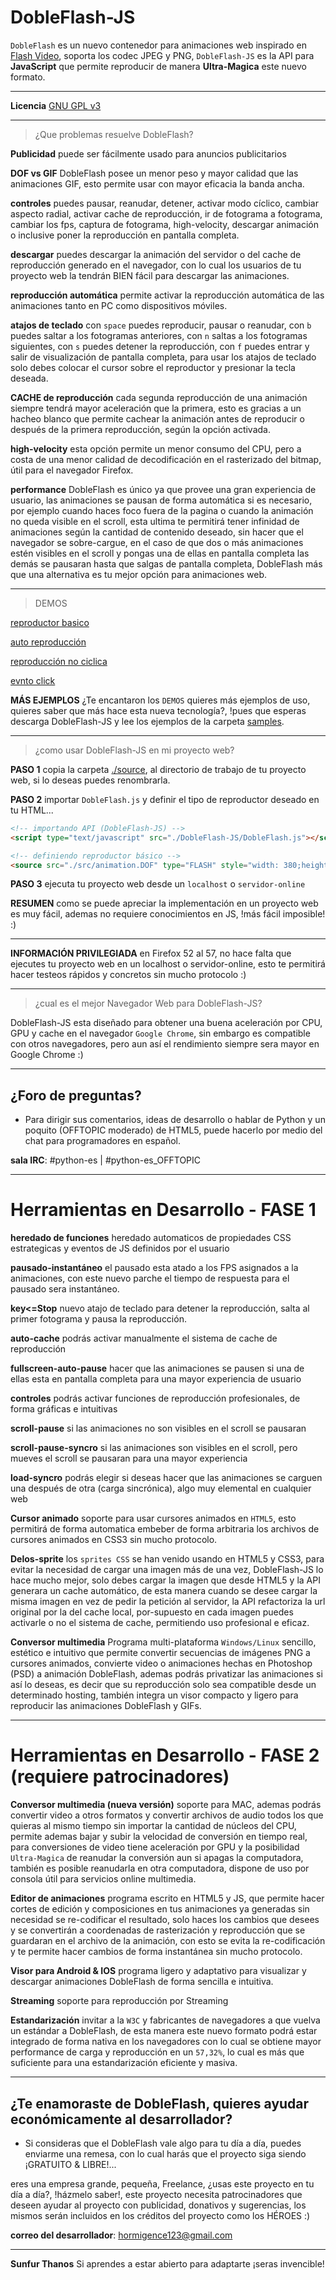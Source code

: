 
DobleFlash-JS
=============

`DobleFlash` es un nuevo contenedor para animaciones web inspirado en [Flash Video](https://es.wikipedia.org/wiki/Flash_Video), soporta los codec JPEG y PNG, `DobleFlash-JS` es la API para **JavaScript** que permite reproducir de manera **Ultra-Magica** este nuevo formato.

---

**Licencia** [GNU GPL v3](http://www.gnu.org/licenses)

---

> ¿Que problemas resuelve DobleFlash?

**Publicidad** puede ser fácilmente usado para anuncios publicitarios

**DOF vs GIF** DobleFlash posee un menor peso y mayor calidad que las animaciones GIF, esto permite usar con mayor eficacia la banda ancha.

**controles** puedes pausar, reanudar, detener, activar modo cíclico, cambiar aspecto radial, activar cache de reproducción, ir de fotograma a fotograma, cambiar los fps, captura de fotograma, high-velocity, descargar animación o inclusive poner la reproducción en pantalla completa.

**descargar** puedes descargar la animación del servidor o del cache de reproducción generado en el navegador, con lo cual los usuarios de tu proyecto web la tendrán BIEN fácil para descargar las animaciones.

**reproducción automática** permite activar la reproducción automática de las animaciones tanto en PC como dispositivos móviles.

**atajos de teclado** con `space` puedes reproducir, pausar o reanudar, con `b` puedes saltar a los fotogramas anteriores, con `n` saltas a los fotogramas siguientes, con `s` puedes detener la reproducción, con `f` puedes entrar y salir de visualización de pantalla completa, para usar los atajos de teclado solo debes colocar el cursor sobre el reproductor y presionar la tecla deseada.

**CACHE de reproducción** cada segunda reproducción de una animación siempre tendrá mayor aceleración que la primera, esto es gracias a un hacheo blanco que permite cachear la animación antes de reproducir o después de la primera reproducción, según la opción activada.

**high-velocity** esta opción permite un menor consumo del CPU, pero a costa de una menor calidad de decodificación en el rasterizado del bitmap, útil para el navegador Firefox.

**performance** DobleFlash es único ya que provee una gran experiencia de usuario, las animaciones se pausan de forma automática si es necesario, por ejemplo cuando haces foco fuera de la pagina o cuando la animación no queda visible en el scroll, esta ultima te permitirá tener infinidad de animaciones según la cantidad de contenido deseado, sin hacer que el navegador se sobre-cargue, en el caso de que dos o más animaciones estén visibles en el scroll y pongas una de ellas en pantalla completa las demás se pausaran hasta que salgas de pantalla completa, DobleFlash más que una alternativa es tu mejor opción para animaciones web.

---

> DEMOS

[reproductor basico](https://sunfurthanos.github.io/DobleFlash-JS/samples/3.%20custom%20FPS.html)

[auto reproducción](https://sunfurthanos.github.io/servidor-demos/samples/2.%20auto-play.html)

[reproducción no ciclica](https://sunfurthanos.github.io/servidor-demos/samples/1.%20basic.html)

[evnto click](https://sunfurthanos.github.io/servidor-demos/samples/4.%20event%20click.html)

**MÁS EJEMPLOS** ¿Te encantaron los `DEMOS` quieres más ejemplos de uso, quieres saber que más hace esta nueva tecnología?, !pues que esperas descarga DobleFlash-JS y lee los ejemplos de la carpeta [samples](samples).

---

> ¿como usar DobleFlash-JS en mi proyecto web?

**PASO 1** copia la carpeta [./source](source), al directorio de trabajo de tu proyecto web, si lo deseas puedes renombrarla.

**PASO 2** importar `DobleFlash.js` y definir el tipo de reproductor deseado en tu HTML...

```html
<!-- importando API (DobleFlash-JS) -->
<script type="text/javascript" src="./DobleFlash-JS/DobleFlash.js"></script>

<!-- definiendo reproductor básico -->
<source src="./src/animation.DOF" type="FLASH" style="width: 380;height: 200">
```

**PASO 3** ejecuta tu proyecto web desde un `localhost` o `servidor-online`

**RESUMEN** como se puede apreciar la implementación en un proyecto web es muy fácil, ademas no requiere conocimientos en JS, !más fácil imposible! :)

---

**INFORMACIÓN PRIVILEGIADA** en Firefox 52 al 57, no hace falta que ejecutes tu proyecto web en un localhost o servidor-online, esto te permitirá hacer testeos rápidos y concretos sin mucho protocolo :)

---

> ¿cual es el mejor Navegador Web para DobleFlash-JS?

DobleFlash-JS esta diseñado para obtener una buena aceleración por CPU, GPU y cache en el navegador `Google Chrome`, sin embargo es compatible con otros navegadores, pero aun así el rendimiento siempre sera mayor en Google Chrome :)

---

## ¿Foro de preguntas?

- Para dirigir sus comentarios, ideas de desarrollo o hablar de Python y un poquito (OFFTOPIC moderado) de HTML5, puede hacerlo por medio del chat para programadores en español.

**sala IRC**: #python-es | #python-es_OFFTOPIC

---

# Herramientas en Desarrollo - **FASE 1**

**heredado de funciones** heredado automaticos de propiedades CSS estrategicas y eventos de JS definidos por el usuario

**pausado-instantáneo** el pausado esta atado a los FPS asignados a la animaciones, con este nuevo parche el tiempo de respuesta para el pausado sera instantáneo.

**key<=Stop** nuevo atajo de teclado para detener la reproducción, salta al primer fotograma y pausa la reproducción.

**auto-cache** podrás activar manualmente el sistema de cache de reproducción

**fullscreen-auto-pause** hacer que las animaciones se pausen si una de ellas esta en pantalla completa para una mayor experiencia de usuario

**controles** podrás activar funciones de reproducción profesionales, de forma gráficas e intuitivas

**scroll-pause** si las animaciones no son visibles en el scroll se pausaran

**scroll-pause-syncro** si las animaciones son visibles en el scroll, pero mueves el scroll se pausaran para una mayor experiencia

**load-syncro** podrás elegir si deseas hacer que las animaciones se carguen una después de otra (carga sincrónica), algo muy elemental en cualquier web

**Cursor animado** soporte para usar cursores animados en `HTML5`, esto permitirá de forma automatica embeber de forma arbitraria los archivos de cursores animados en CSS3 sin mucho protocolo.

**Delos-sprite** los `sprites CSS` se han venido usando en HTML5 y CSS3, para evitar la necesidad de cargar una imagen más de una vez, DobleFlash-JS lo hace mucho mejor, solo debes cargar la imagen que desde HTML5 y la API generara un cache automático, de esta manera cuando se desee cargar la misma imagen en vez de pedir la petición al servidor, la API refactoriza la url original por la del cache local, por-supuesto en cada imagen puedes activarle o no el sistema de cache, permitiendo uso profesional e eficaz.

**Conversor multimedia** Programa multi-plataforma `Windows/Linux` sencillo, estético e intuitivo que permite convertir secuencias de imágenes PNG a cursores animados, convierte video o animaciones hechas en Photoshop (PSD) a animación DobleFlash, ademas podrás privatizar las animaciones si así lo deseas, es decir que su reproducción solo sea compatible desde un determinado hosting, también integra un visor compacto y ligero para reproducir las animaciones DobleFlash y GIFs.

---

# Herramientas en Desarrollo - **FASE 2 (requiere patrocinadores)**

**Conversor multimedia (nueva versión)** soporte para MAC, ademas podrás convertir video a otros formatos y convertir archivos de audio todos los que quieras al mismo tiempo sin importar la cantidad de núcleos del CPU, permite ademas bajar y subir la velocidad de conversión en tiempo real, para conversiones de video tiene aceleración por GPU y la posibilidad `Ultra-Magica` de reanudar la conversión aun si apagas la computadora, también es posible reanudarla en otra computadora, dispone de uso por consola útil para servicios online multimedia.

**Editor de animaciones** programa escrito en HTML5 y JS, que permite hacer cortes de edición y composiciones en tus animaciones ya generadas sin necesidad se re-codificar el resultado, solo haces los cambios que desees y se convertirán a coordenadas de rasterización y reproducción que se guardaran en el archivo de la animación, con esto se evita la re-codificación y te permite hacer cambios de forma instantánea sin mucho protocolo.

**Visor para Android & IOS** programa ligero y adaptativo para visualizar y descargar animaciones DobleFlash de forma sencilla e intuitiva.

**Streaming** soporte para reproducción por Streaming

**Estandarización** invitar a la `W3C` y fabricantes de navegadores a que vuelva un estándar a DobleFlash, de esta manera este nuevo formato podrá estar integrado de forma nativa en los navegadores con lo cual se obtiene mayor performance de carga y reproducción en un `57,32%`, lo cual es más que suficiente para una estandarización eficiente y masiva.

---

## ¿Te enamoraste de DobleFlash, quieres ayudar económicamente al desarrollador?

- Si consideras que el DobleFlash vale algo para tu día a día, puedes enviarme una remesa,
con lo cual harás que el proyecto siga siendo ¡GRATUITO & LIBRE!...

eres una empresa grande, pequeña, Freelance, ¿usas este proyecto en tu día a día?, !házmelo saber!, este proyecto necesita patrocinadores que deseen ayudar al proyecto con publicidad, donativos y sugerencias, los mismos serán incluidos en los créditos del proyecto como los HÉROES :)

**correo del desarrollador**: hormigence123@gmail.com

---

**Sunfur Thanos** Si aprendes a estar abierto para adaptarte ¡seras invencible!
